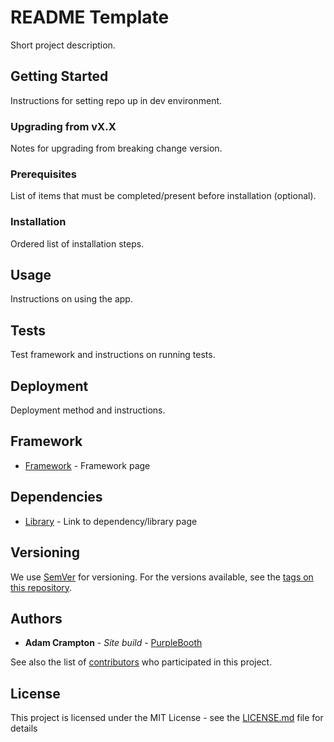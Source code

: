 # README Template
Short project description.

## Getting Started
Instructions for setting repo up in dev environment.

### Upgrading from vX.X
Notes for upgrading from breaking change version.

### Prerequisites
List of items that must be completed/present before installation (optional).

### Installation
Ordered list of installation steps.

## Usage
Instructions on using the app.

## Tests
Test framework and instructions on running tests.

## Deployment
Deployment method and instructions.

## Framework
* [Framework](http://www.framework.io/0.0.0/docs/) - Framework page

## Dependencies
* [Library](http://www.library.io/0.0.0/docs/) - Link to dependency/library page

## Versioning
We use [SemVer](http://semver.org/) for versioning. For the versions available, see the [tags on this repository](https://github.com/your/project/tags). 

## Authors
* **Adam Crampton** - *Site build* - [PurpleBooth](https://github.com/adamcrampton)

See also the list of [contributors](https://github.com/your/project/contributors) who participated in this project.

## License
This project is licensed under the MIT License - see the [LICENSE.md](LICENSE.md) file for details
